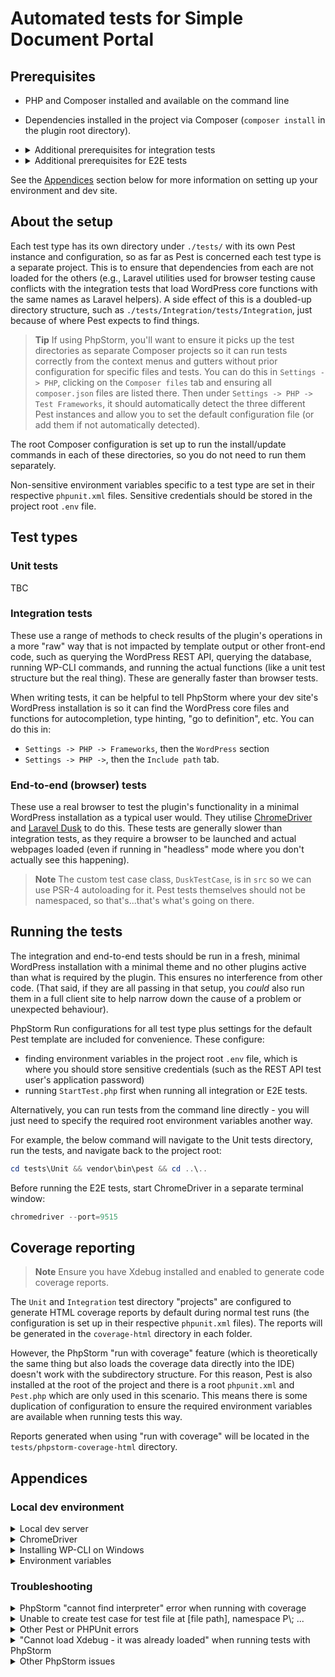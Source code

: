 # Automated tests for Simple Document Portal

## Prerequisites

- PHP and Composer installed and available on the command line
- Dependencies installed in the project via Composer (`composer install` in the plugin root directory).

- <details>
	<summary>Additional prerequisites for integration tests</summary>

  	- WP-CLI installed and available in your PATH
	- Local WordPress installation with:
		- the Simple Document Portal plugin installed and active
		- site URL matching the one in `phpunit.xml` (or update that file)
		- test user accounts as per the `./herdpress.json` file in the project root
		- `.env` file in the project root containing an application password for the `rest-api-test-account` user, using key `REST_API_TEST_APPLICATION_PASSWORD=`
		- ability for the REST API test user to access all the required endpoints in a local environment
	</details>
	
- <details>
	<summary>Additional prerequisites for E2E tests</summary>
  
    - Chrome and ChromeDriver installed and available in your PATH
	- Local WordPress installation with:
		- the Simple Document Portal plugin installed and active
		- site URL matching the one in `phpunit.xml` (or update that file)
		- test user accounts as per the `./herdpress.json` file in the project root
	</details>

See the [Appendices](#appendices) section below for more information on setting up your environment and dev site.

## About the setup

Each test type has its own directory under `./tests/` with its own Pest instance and configuration, so as far as Pest is concerned each test type is a separate project. This is to ensure that dependencies from each are not loaded for the others (e.g., Laravel utilities used for browser testing cause conflicts with the integration tests that load WordPress core functions with the same names as Laravel helpers). A side effect of this is a doubled-up directory structure, such as `./tests/Integration/tests/Integration`, just because of where Pest expects to find things.

> **Tip**
> If using PhpStorm, you'll want to ensure it picks up the test directories as separate Composer projects so it can run tests correctly from the context menus and gutters without prior configuration for specific files and tests. You can do this in `Settings -> PHP`, clicking on the `Composer files` tab and ensuring all `composer.json` files are listed there. Then under `Settings -> PHP -> Test Frameworks`, it should automatically detect the three different Pest instances and allow you to set the default configuration file (or add them if not automatically detected).

The root Composer configuration is set up to run the install/update commands in each of these directories, so you do not need to run them separately.

Non-sensitive environment variables specific to a test type are set in their respective `phpunit.xml` files. Sensitive credentials should be stored in the project root `.env` file.

## Test types

### Unit tests

TBC

### Integration tests

These use a range of methods to check results of the plugin's operations in a more "raw" way that is not impacted by template output or other front-end code, such as querying the WordPress REST API, querying the database, running WP-CLI commands, and running the actual functions (like a unit test structure but the real thing). These are generally faster than browser tests. 

When writing tests, it can be helpful to tell PhpStorm where your dev site's WordPress installation is so it can find the WordPress core files and functions for autocompletion, type hinting, "go to definition", etc. You can do this in:
- `Settings -> PHP -> Frameworks`, then the `WordPress` section
- `Settings -> PHP ->`, then the `Include path` tab.

### End-to-end (browser) tests

These use a real browser to test the plugin's functionality in a minimal WordPress installation as a typical user would. They utilise [ChromeDriver](https://github.com/php-webdriver/php-webdriver/wiki/Chrome) and [Laravel Dusk](https://laravel.com/docs/12.x/dusk) to do this. These tests are generally slower than integration tests, as they require a browser to be launched and actual webpages loaded (even if running in "headless" mode where you don't actually see this happening).

> **Note**
> The custom test case class, `DuskTestCase`, is in `src` so we can use PSR-4 autoloading for it. Pest tests themselves should not be namespaced, so that's...that's what's going on there.

## Running the tests

The integration and end-to-end tests should be run in a fresh, minimal WordPress installation with a minimal theme and no other plugins active than what is required by the plugin. This ensures no interference from other code. (That said, if they are all passing in that setup, you _could_ also run them in a full client site to help narrow down the cause of a problem or unexpected behaviour).

PhpStorm Run configurations for all test type plus settings for the default Pest template are included for convenience. These configure:
- finding environment variables in the project root `.env` file, which is where you should store sensitive credentials (such as the REST API test user's application password)
- running `StartTest.php` first when running all integration or E2E tests.

Alternatively, you can run tests from the command line directly - you will just need to specify the required root environment variables another way. 

For example, the below command will navigate to the Unit tests directory, run the tests, and navigate back to the project root:

```powershell
cd tests\Unit && vendor\bin\pest && cd ..\..
```

Before running the E2E tests, start ChromeDriver in a separate terminal window:

```powershell
chromedriver --port=9515
```

## Coverage reporting

>**Note** 
> Ensure you have Xdebug installed and enabled to generate code coverage reports.

The `Unit` and `Integration` test directory "projects" are configured to generate HTML coverage reports by default during normal test runs (the configuration is set up in their respective `phpunit.xml` files). The reports will be generated in the `coverage-html` directory in each folder.

However, the PhpStorm "run with coverage" feature (which is theoretically the same thing but also loads the coverage data directly into the IDE) doesn't work with the subdirectory structure. For this reason, Pest is also installed at the root of the project and there is a root `phpunit.xml` and `Pest.php` which are only used in this scenario. This means there is some duplication of configuration to ensure the required environment variables are available when running tests this way.

Reports generated when using "run with coverage" will be located in the `tests/phpstorm-coverage-html` directory.

## Appendices

### Local dev environment

<details>
<summary>Local dev server</summary>

You can use any local dev server setup you like. Optionally if you are on Windows, you can use my "HerdPress" script to quickly set up and clean up dev sites on your local machine using Laravel Herd. This will also take care of setting up the REST API test user's application password as described above.

Set it up as per the [HerdPress Gist](https://gist.github.com/doubleedesign/f61f25ef8096c30eb8ae4117d76cb185) and then run:

```powershell
herdpress docportal
```
</details>

<details>
<summary>ChromeDriver</summary>

In Windows, you can install ChromeDriver using [Chocolatey](https://community.chocolatey.org/):

```powershell
choco install chromedriver
```
</details>

<details>
	<summary>Installing WP-CLI on Windows</summary>

Download it:
```powershell
curl -O https://raw.githubusercontent.com/wp-cli/builds/gh-pages/phar/wp-cli.phar
```

Check it:
```powershell
php wp-cli.phar --info
```

Create a batch script called `wp.bat` to alias the `wp` command, and put it in your Herd `bin` folder or another location your PATH is aware of:
```
@echo off
php "C:\Users\{YOUR_USERNAME}\wp-cli.phar" %*
```

Check that it works:
```powershell
wp --info
```
</details>

<details>
<summary>Environment variables</summary>

For portability, non-sensitive and persistent environment variables for the tests, such as the site URL, are stored in the `phpunit.xml` files for each test type. These values are committed to Git.

Sensitive credentials should be stored in the `.env` file in the project root, with only keys committed to Git - not sensitive values.
</details>

### Troubleshooting

<details>
<summary>PhpStorm "cannot find interpreter" error when running with coverage</summary>
PhpStorm's Pest integration doesn't understand the subdirectory structure in this context (no idea why it does for regular test runs, but I digress) so it doesn't load the configuration we'd normally expect it to. For this reason, Pest is a dev dependency in the root `composer.json` file as well, and there are minimal `phpunit.xml` and `Pest.php` files in `./tests/` to be used in this context.
</details>

<details>
<summary>Unable to create test case for test file at [file path], namespace P\; ...</summary>
This error occurs because your test is not in a location that Pest expects to find tests, so it's misinterpreting what your file is (note: Pest test files themselves should not be namespaced). They should be in `tests/TestType` directories, where in our case `TestType` is one of `Unit`, `Integration`, or `E2E`. With the subfolder structure used for this project, that means a double-up e.g., `tests/Unit/tests/Unit/TestFile.php`.
</details>

<details>
	<summary>Other Pest or PHPUnit errors</summary>

Because this project has multiple Composer projects within it that each contain a Pest installation - including one in the root - keep an eye on version mismatches when updating dependencies. For example if you end up with a different version of Pest or PHPUnit in the root than in one of the test directories, you may get inconsistent behaviour between normal test runs and "run with coverage" in PhpStorm.

And in general, Pest requires specific PHPUnit version ranges, which can mean that the latest version of Pest is not compatible with the latest version of PHPUnit.

</details>

<details>
<summary>"Cannot load Xdebug - it was already loaded" when running tests with PhpStorm</summary>
Go to `Settings -> PHP` and next to the interpreter you are using, click the `...` button to see its details. If an Xdebug version is listed in the top section (i.e., is auto-detected), ensure the "Debugger extension" field is empty. 
</details>

<details>
<summary>Other PhpStorm issues</summary>

Some general places to look and things to do if you have issues with PhpStorm:
- Ensure the test directories are set up as separate Composer projects in `Settings -> PHP -> Composer files`, but the root `composer.json` is listed as the "main" one (so you should have four in total)
- Ensure PhpStorm is using the same PHP interpreter as your terminal
- In `Settings -> PHP`, in the `PHP Runtime` tab, scroll down and click "sync extensions with interpreter" to ensure that your CLI and PhpStorm are working with the same settings
- In `Settings -> PHP -> Test Frameworks`, ensure the paths to the Pest executables and default configuration files are correct for each test type (there should be a configuration for each test type and one for the root; the latter is only used for "run with coverage").
</details>

